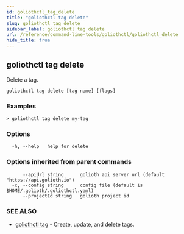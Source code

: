```yaml
---
id: goliothctl_tag_delete
title: "goliothctl tag delete"
slug: goliothctl_tag_delete
sidebar_label: goliothctl tag delete
url: /reference/command-line-tools/goliothctl/goliothctl_delete
hide_title: true
---
```

## goliothctl tag delete

Delete a tag.

```
goliothctl tag delete [tag name] [flags]
```

### Examples

```
> goliothctl tag delete my-tag
```

### Options

```
  -h, --help   help for delete
```

### Options inherited from parent commands

```
      --apiUrl string      golioth api server url (default "https://api.golioth.io")
  -c, --config string      config file (default is $HOME/.golioth/.goliothctl.yaml)
      --projectId string   golioth project id
```

### SEE ALSO

* [goliothctl tag](/reference/command-line-tools/goliothctl/goliothctl_tag)	 - Create, update, and delete tags.

